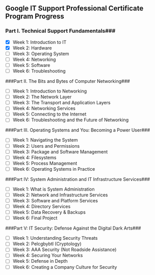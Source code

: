Google IT Support Professional Certificate Program Progress
---
### Part I. Technical Support Fundamentals###
- [x] Week 1: Introduction to IT
- [x] Week 2: Hardware
- [ ] Week 3: Operating System
- [ ] Week 4: Networking
- [ ] Week 5: Software
- [ ] Week 6: Troubleshooting

###Part II. The Bits and Bytes of Computer Networking###
- [ ] Week 1: Introduction to Networking
- [ ] Week 2: The Network Layer
- [ ] Week 3: The Transport and Application Layers
- [ ] Week 4: Networking Services 
- [ ] Week 5: Connecting to the Internet
- [ ] Week 6: Troubleshooting and the Future of Networking

###Part III. Operating Systems and You: Becoming a Power User###
- [ ] Week 1: Navigating the System
- [ ] Week 2: Users and Permissions
- [ ] Week 3: Package and Software Management
- [ ] Week 4: Filesystems
- [ ] Week 5: Process Management
- [ ] Week 6: Operating Systems in Practice

###Part IV: System Administration and IT Infrastructure Services###
- [ ] Week 1: What is System Administration
- [ ] Week 2: Network and Infrastructure Services
- [ ] Week 3: Software and Platform Services
- [ ] Week 4: Directory Services
- [ ] Week 5: Data Recovery & Backups
- [ ] Week 6: Final Project

###Part V: IT Security: Defense Against the Digital Dark Arts###
- [ ] Week 1: Understanding Security Threats
- [ ] Week 2: Pelcgbybtl (Cryptology)
- [ ] Week 3: AAA Security (Not Roadside Assistance)
- [ ] Week 4: Securing Your Networks
- [ ] Week 5: Defense in Depth
- [ ] Week 6: Creating a Company Culture for Security
